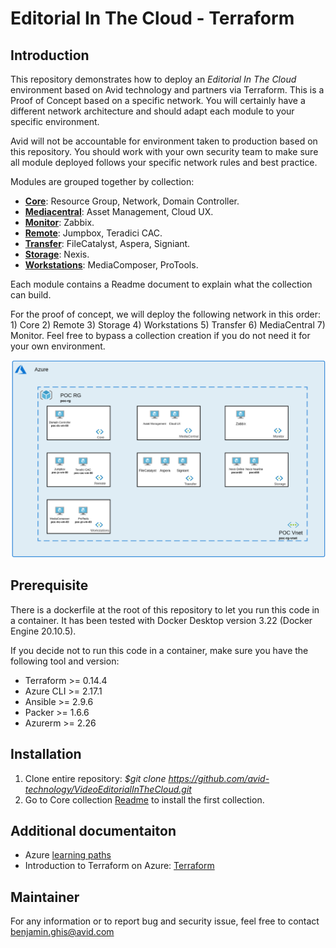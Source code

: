 # Editorial In The Cloud - Terraform

## Introduction

This repository demonstrates how to deploy an *Editorial In The Cloud* environment based on Avid technology and partners via Terraform. This is a Proof of Concept based on a specific network. You will certainly have a different network architecture and should adapt each module to your specific environment. 

Avid will not be accountable for environment taken to production based on this repository. You should work with your own security team to make sure all module deployed follows your specific network rules and best practice. 

 Modules are grouped together by collection: 

- [**Core**](https://github.com/avid-technology/VideoEditorialInTheCloud/tree/master/Avid_Edit_In_The_Cloud_Terraform/Core): Resource Group, Network, Domain Controller.
- [**Mediacentral**](https://github.com/avid-technology/VideoEditorialInTheCloud/tree/master/Avid_Edit_In_The_Cloud_Terraform/Mediacentral): Asset Management, Cloud UX.
- [**Monitor**](https://github.com/avid-technology/VideoEditorialInTheCloud/tree/master/Avid_Edit_In_The_Cloud_Terraform/Monitor): Zabbix.
- [**Remote**](https://github.com/avid-technology/VideoEditorialInTheCloud/tree/master/Avid_Edit_In_The_Cloud_Terraform/Remote): Jumpbox, Teradici CAC.
- [**Transfer**](https://github.com/avid-technology/VideoEditorialInTheCloud/tree/master/Avid_Edit_In_The_Cloud_Terraform/Transfer): FileCatalyst, Aspera, Signiant.
- [**Storage**](https://github.com/avid-technology/VideoEditorialInTheCloud/tree/master/Avid_Edit_In_The_Cloud_Terraform/Storage): Nexis.
- [**Workstations**](https://github.com/avid-technology/VideoEditorialInTheCloud/tree/master/Avid_Edit_In_The_Cloud_Terraform/Workstations): MediaComposer, ProTools.

Each module contains a Readme document to explain what the collection can build.

For the proof of concept, we will deploy the following network in this order: 1) Core 2) Remote 3) Storage 4) Workstations 5) Transfer 6) MediaCentral 7) Monitor. Feel free to bypass a collection creation if you do not need it for your own environment. 

![current + Next Version](./network.png)

## Prerequisite

There is a dockerfile at the root of this repository to let you run this code in a container. It has been tested with Docker Desktop version 3.22 (Docker Engine 20.10.5). 

If you decide not to run this code in a container, make sure you have the following tool and version: 

- Terraform >= 0.14.4
- Azure CLI >= 2.17.1
- Ansible >= 2.9.6
- Packer >= 1.6.6
- Azurerm >= 2.26

## Installation 

1. Clone entire repository: *$git clone https://github.com/avid-technology/VideoEditorialInTheCloud.git*
1. Go to Core collection [Readme](https://github.com/avid-technology/VideoEditorialInTheCloud/tree/release/0.0.5/Avid_Edit_In_The_Cloud_Terraform/Core) to install the first collection.

## Additional documentaiton

- Azure [learning paths](https://docs.microsoft.com/en-us/learn/azure/)
- Introduction to Terraform on Azure: [Terraform](https://learn.hashicorp.com/tutorials/terraform/infrastructure-as-code?in=terraform/aws-get-started)

## Maintainer

For any information or to report bug and security issue, feel free to contact benjamin.ghis@avid.com 



